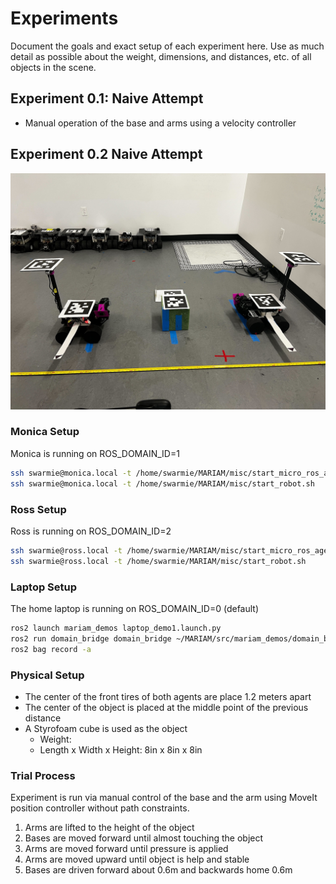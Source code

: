 # Experiments
Document the goals and exact setup of each experiment here. Use as much detail as possible about the weight, dimensions, and distances, etc. of all objects in the scene. 

## Experiment 0.1: Naive Attempt
- Manual operation of the base and arms using a velocity controller

## Experiment 0.2 Naive Attempt
![Alt text](images/Experiment_0_2_setup.jpg)
### Monica Setup
Monica is running on ROS_DOMAIN_ID=1
```bash
ssh swarmie@monica.local -t /home/swarmie/MARIAM/misc/start_micro_ros_agent.sh
ssh swarmie@monica.local -t /home/swarmie/MARIAM/misc/start_robot.sh
```
### Ross Setup
Ross is running on ROS_DOMAIN_ID=2
```bash
ssh swarmie@ross.local -t /home/swarmie/MARIAM/misc/start_micro_ros_agent.sh
ssh swarmie@ross.local -t /home/swarmie/MARIAM/misc/start_robot.sh
```
### Laptop Setup
The home laptop is running on ROS_DOMAIN_ID=0 (default)
```bash
ros2 launch mariam_demos laptop_demo1.launch.py 
ros2 run domain_bridge domain_bridge ~/MARIAM/src/mariam_demos/domain_bridge_configs/experiment_1_bridge.yml 
ros2 bag record -a
```
### Physical Setup
- The center of the front tires of both agents are place 1.2 meters apart
- The center of the object is placed at the middle point of the previous distance
- A Styrofoam cube is used as the object
    - Weight: 
    - Length x Width x Height: 8in x 8in x 8in

### Trial Process
Experiment is run via manual control of the base and the arm using MoveIt position controller without path constraints. 
1. Arms are lifted to the height of the object
2. Bases are moved forward until almost touching the object
3. Arms are moved forward until pressure is applied
4. Arms are moved upward until object is help and stable
5. Bases are driven forward about 0.6m and backwards home 0.6m
